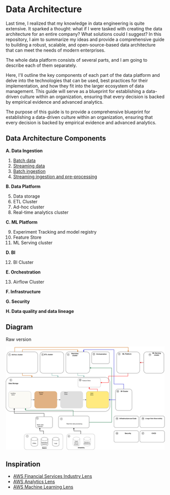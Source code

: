 # Data Architecture

Last time, I realized that my knowledge in data engineering is quite extensive. It sparked a thought: what if I were tasked with creating the data architecture for an entire company? What solutions could I suggest? In this repository, I aim to summarize my ideas and provide a comprehensive guide to building a robust, scalable, and open-source-based data architecture that can meet the needs of modern enterprises.

The whole data platform consists of several parts, and I am going to describe each of them separately.

Here, I'll outline the key components of each part of the data platform and delve into the technologies that can be used, best practices for their implementation, and how they fit into the larger ecosystem of data management. This guide will serve as a blueprint for establishing a data-driven culture within an organization, ensuring that every decision is backed by empirical evidence and advanced analytics.

The purpose of this guide is to provide a comprehensive blueprint for establishing a data-driven culture within an organization, ensuring that every decision is backed by empirical evidence and advanced analytics.



## Data Architecture Components

**A. Data Ingestion**

1. [Batch data](./src/data_ingestion/batch_data.md)
2. [Streaming data](./src/data_ingestion/streaming_data.md)
3. [Batch ingestion](./src/data_ingestion/batch_ingestion.md)
4. [Streaming ingestion and pre-processing](./src/data_ingestion/streaming_ingestion.md)

**B. Data Platform**

5. Data storage
6. ETL Cluster
7. Ad-hoc cluster
8. Real-time analytics cluster

**C. ML Platform**

9. Experiment Tracking and model registry
10. Feature Store
11. ML Serving cluster

**D. BI**

12. BI Cluster

**E. Orchestration**

13. Airflow Cluster

**F. Infrastructure**

**G. Security**

**H. Data quality and data lineage**



## Diagram

Raw version

![Diagram](./diagram/infra.drawio.svg)


## Inspiration

- [AWS Financial Services Industry Lens](https://docs.aws.amazon.com/wellarchitected/latest/financial-services-industry-lens/welcome.html?did=wp_card&trk=wp_card)
- [AWS Analytics Lens](https://docs.aws.amazon.com/wellarchitected/latest/analytics-lens/analytics-lens.html)
- [AWS Machine Learning Lens](https://docs.aws.amazon.com/wellarchitected/latest/machine-learning-lens/machine-learning-lens.html)
